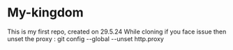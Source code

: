 # My-kingdom
This is my first repo, created on 29.5.24
While cloning if you face issue then unset the proxy : git config --global --unset http.proxy
